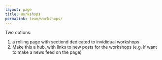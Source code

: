 ```yaml
---
layout: page
title: Workshops
permalink: team/workshops/
---
```


Two options:
1. a rolling page with sectiond dedicated to invididual workshops
2. Make this a hub, with links to new posts for the workshops (e.g. if want to make a news feed on the page)
